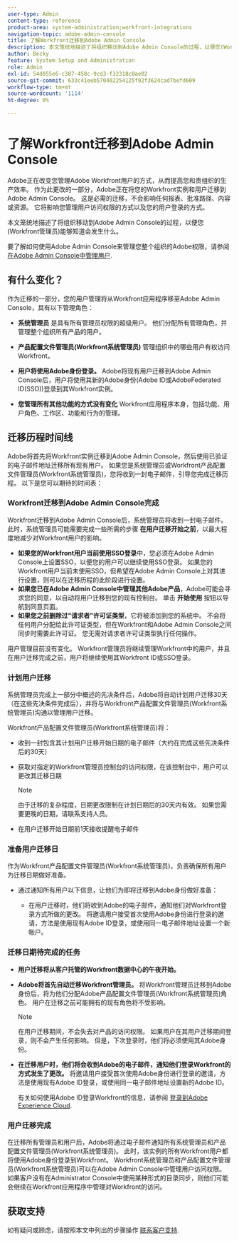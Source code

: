 ```yaml
---
user-type: Admin
content-type: reference
product-area: system-administration;workfront-integrations
navigation-topic: adobe-admin-console
title: 了解Workfront迁移到Adobe Admin Console
description: 本文笼统地描述了将组织移动到Adobe Admin Console的过程，以便您(Workfront管理员)能够知道会发生什么。
author: Becky
feature: System Setup and Administration
role: Admin
exl-id: 54d855e6-c387-458c-9cd3-f32318c8ae02
source-git-commit: 633c41eeb570402254125f92f3624cad7befd609
workflow-type: tm+mt
source-wordcount: '1114'
ht-degree: 0%

---
```


# 了解Workfront迁移到Adobe Admin Console

Adobe正在改变您管理Adobe Workfront用户的方式，从而提高您和贵组织的生产效率。 作为此更改的一部分，Adobe正在将您的Workfront实例和用户迁移到Adobe Admin Console。 这是必需的迁移，不会影响任何报表、批准路径、内容或资源。 它将影响您管理用户访问权限的方式以及您的用户登录的方式。

本文笼统地描述了将组织移动到Adobe Admin Console的过程，以便您(Workfront管理员)能够知道会发生什么。

要了解如何使用Adobe Admin Console来管理您整个组织的Adobe权限，请参阅 [在Adobe Admin Console中管理用户](/help/quicksilver/administration-and-setup/add-users/create-and-manage-users/admin-console.md).

## 有什么变化？

作为迁移的一部分，您的用户管理将从Workfront应用程序移至Adobe Admin Console，具有以下管理角色：

* **系统管理员** 是具有所有管理员权限的超级用户。 他们分配所有管理角色，并管理整个组织所有产品的用户。

* **产品配置文件管理员(Workfront系统管理员)** 管理组织中的哪些用户有权访问Workfront。

* **用户将使用Adobe身份登录。** Adobe将现有用户迁移到Adobe Admin Console后，用户将使用其新的Adobe身份(Adobe ID或AdobeFederated ID(SSO))登录到其Workfront实例。

* **您管理所有其他功能的方式没有变化** Workfront应用程序本身，包括功能、用户角色、工作区、功能和行为的管理。

## 迁移历程时间线

Adobe将首先将Workfront实例迁移到Adobe Admin Console，然后使用已验证的电子邮件地址迁移所有现有用户。 如果您是系统管理员或Workfront产品配置文件管理员(Workfront系统管理员)，您将收到一封电子邮件，引导您完成迁移历程。 以下是您可以期待的时间表：

### Workfront迁移到Adobe Admin Console完成

Workfront迁移到Adobe Admin Console后，系统管理员将收到一封电子邮件。 此时，系统管理员可能需要完成一些所需的步骤 **在用户迁移开始之前**，以最大程度地减少对Workfront用户的影响。

* **如果您的Workfront用户当前使用SSO登录**&#x200B;中，您必须在Adobe Admin Console上设置SSO，以便您的用户可以继续使用SSO登录。 如果您的Workfront用户当前未使用SSO，但希望在Adobe Admin Console上对其进行设置，则可以在迁移历程的此阶段进行设置。
* **如果您已在Adobe Admin Console中管理其他Adobe产品**，Adobe可能会寻求您的同意，以自动将用户迁移到您的现有控制台。 单击 **开始使用** 按钮以导航到同意页面。
* **如果您之前删除过“请求者”许可证类型**，它将被添加到您的系统中。 不会将任何用户分配给此许可证类型，但在Workfront和Adobe Admin Console之间同步时需要此许可证。 您无需对请求者许可证类型执行任何操作。

用户管理目前没有变化。 Workfront管理员将继续管理Workfront中的用户，并且在用户迁移完成之前，用户将继续使用其Workfront ID或SSO登录。

### 计划用户迁移

系统管理员完成上一部分中概述的先决条件后，Adobe将自动计划用户迁移30天（在这些先决条件完成后），并将与Workfront产品配置文件管理员(Workfront系统管理员)沟通以管理用户迁移。

Workfront产品配置文件管理员(Workfront系统管理员)将：

* 收到一封包含其计划用户迁移开始日期的电子邮件（大约在完成这些先决条件后的30天）
* 获取对指定的Workfront管理员控制台的访问权限，在该控制台中，用户可以更改其迁移日期

  >[!NOTE]
  >
  >由于迁移的复杂程度，日期更改限制在计划日期后的30天内有效。 如果您需要更晚的日期，请联系支持人员。

* 在用户迁移开始日期前1天接收提醒电子邮件

### 准备用户迁移日

作为Workfront产品配置文件管理员(Workfront系统管理员)，负责确保所有用户为迁移日期做好准备。

* 通过通知所有用户以下信息，让他们为即将迁移到Adobe身份做好准备：

   * 在用户迁移时，他们将收到Adobe的电子邮件，通知他们对Workfront登录方式所做的更改。 将邀请用户接受首次使用Adobe身份进行登录的邀请，方法是使用现有Adobe ID登录，或使用同一电子邮件地址设置一个新帐户。

### 迁移日期待完成的任务

* **用户迁移将从客户托管的Workfront数据中心的午夜开始。**

* **Adobe将首先自动迁移Workfront管理员。** 将Workfront管理员迁移到Adobe身份后，将为他们分配Adobe产品配置文件管理员(Workfront系统管理员)角色。 用户在迁移之前可能拥有的现有角色将不受影响。

  >[!NOTE]
  >
  >在用户迁移期间，不会失去对产品的访问权限。 如果用户在其用户迁移期间登录，则不会产生任何影响。 但是，下次登录时，他们将必须使用其Adobe身份。



* **在迁移用户时，他们将会收到Adobe的电子邮件，通知他们登录Workfront的方式发生了更改。** 将邀请用户接受首次使用Adobe身份进行登录的邀请，方法是使用现有Adobe ID登录，或使用同一电子邮件地址设置新的Adobe ID。

  有关如何使用Adobe ID登录Workfront的信息，请参阅 [登录到Adobe Experience Cloud](/help/quicksilver/workfront-basics/navigate-workfront/workfront-navigation/adobe-unified-experience.md#log-in-to-adobe-experience-cloud).

### 用户迁移完成

在迁移所有管理员和用户后，Adobe将通过电子邮件通知所有系统管理员和产品配置文件管理员(Workfront系统管理员)。 此时，该实例的所有Workfront用户都将使用Adobe身份登录到Workfront。 Workfront系统管理员和产品配置文件管理员(Workfront系统管理员)可以在Adobe Admin Console中管理用户访问权限。 如果客户没有在Administrator Console中使用某种形式的目录同步，则他们可能会继续在Workfront应用程序中管理对Workfront的访问。

## 获取支持

如有疑问或顾虑，请按照本文中列出的步骤操作 [联系客户支持](/help/quicksilver/workfront-basics/tips-tricks-and-troubleshooting/contact-customer-support.md).




